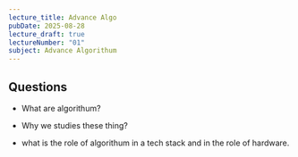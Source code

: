 ```yaml
---
lecture_title: Advance Algo
pubDate: 2025-08-28
lecture_draft: true
lectureNumber: "01"
subject: Advance Algorithum
---
```

## Questions

*   What are algorithum?
    
*   Why we studies these thing?
    
*   what is the role of algorithum in a tech stack and in the role of hardware.